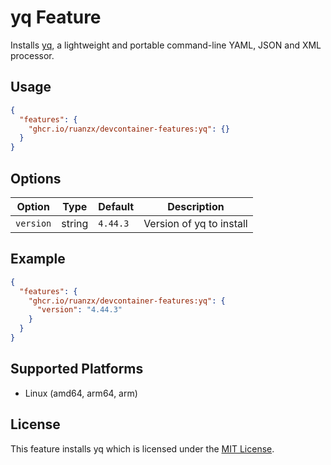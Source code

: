 # yq Feature

Installs [yq](https://mikefarah.gitbook.io/yq/), a lightweight and portable command-line YAML, JSON and XML processor.

## Usage

```json
{
  "features": {
    "ghcr.io/ruanzx/devcontainer-features:yq": {}
  }
}
```

## Options

| Option    | Type   | Default  | Description              |
| --------- | ------ | -------- | ------------------------ |
| `version` | string | `4.44.3` | Version of yq to install |

## Example

```json
{
  "features": {
    "ghcr.io/ruanzx/devcontainer-features:yq": {
      "version": "4.44.3"
    }
  }
}
```

## Supported Platforms

- Linux (amd64, arm64, arm)

## License

This feature installs yq which is licensed under the [MIT License](https://github.com/mikefarah/yq/blob/master/LICENSE).
